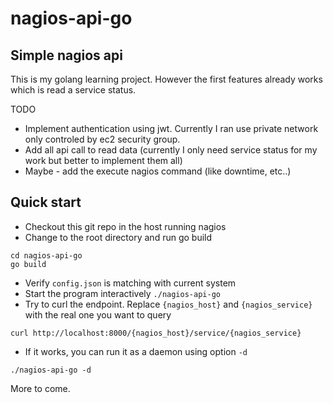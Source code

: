 # nagios-api-go
## Simple nagios api

This is my golang learning project. However the first features already works which is read a service status.

TODO
- Implement authentication using jwt. Currently I ran use private network only controled by ec2 security group.
- Add all api call to read data (currently I only need service status for my work but better to implement them all)
- Maybe - add the execute nagios command (like downtime, etc..)

## Quick start

- Checkout this git repo in the host running nagios
- Change to the root directory and run go build 

```
cd nagios-api-go
go build
```

- Verify `config.json` is matching with current system
- Start the program interactively `./nagios-api-go`
- Try to curl the endpoint. Replace `{nagios_host}` and `{nagios_service}` with the real one you want to query

```
curl http://localhost:8000/{nagios_host}/service/{nagios_service}
```

- If it works, you can run it as a daemon using option `-d`

```
./nagios-api-go -d
```

More to come.
